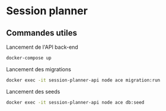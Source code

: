 # Session planner

## Commandes utiles 

Lancement de l'API back-end 

```bash
docker-compose up
```

Lancement des migrations

```bash
docker exec -it session-planner-api node ace migration:run
```

Lancement des seeds

```bash
docker exec -it session-planner-api node ace db:seed
```

